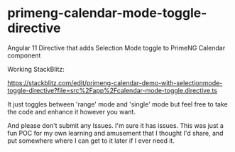 # primeng-calendar-mode-toggle-directive
Angular 11 Directive that adds Selection Mode toggle to PrimeNG Calendar component

Working StackBlitz:

https://stackblitz.com/edit/primeng-calendar-demo-with-selectionmode-toggle-directive?file=src%2Fapp%2Fcalendar-mode-toggle.directive.ts

It just toggles between 'range' mode and 'single' mode but feel free to take the code and enhance it however you want.

And please don't submit any Issues. I'm sure it has issues. This was just a fun POC for my own learning and amusement that I thought I'd share, and put somewhere where I can get to it later if I ever need it.
